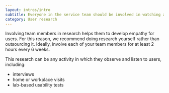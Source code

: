 ```yaml
---
layout: intros/intro
subtitle: Everyone in the service team should be involved in watching and analysing research with real users.
category: User research
---
```


Involving team members in research helps them to develop empathy for users. For this reason, we recommend doing research yourself rather than outsourcing it. Ideally, involve each of your team members for at least 2 hours every 6 weeks.

This research can be any activity in which they observe and listen to users, including:

- interviews
- home or workplace visits
- lab-based usability tests
